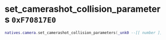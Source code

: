 # set_camerashot_collision_parameters `0xF70817E0`

```lua
natives.camera.set_camerashot_collision_parameters(_unk0 --[[ number ]], _unk1 --[[ number ]], _unk2 --[[ number ]])
```